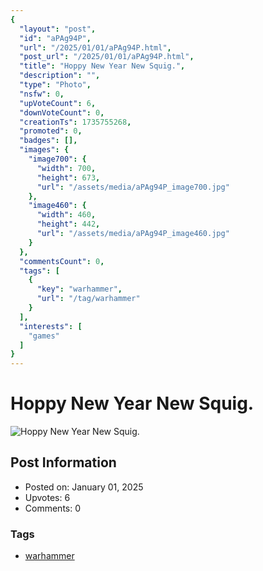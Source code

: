 ```yaml
---
{
  "layout": "post",
  "id": "aPAg94P",
  "url": "/2025/01/01/aPAg94P.html",
  "post_url": "/2025/01/01/aPAg94P.html",
  "title": "Hoppy New Year New Squig.",
  "description": "",
  "type": "Photo",
  "nsfw": 0,
  "upVoteCount": 6,
  "downVoteCount": 0,
  "creationTs": 1735755268,
  "promoted": 0,
  "badges": [],
  "images": {
    "image700": {
      "width": 700,
      "height": 673,
      "url": "/assets/media/aPAg94P_image700.jpg"
    },
    "image460": {
      "width": 460,
      "height": 442,
      "url": "/assets/media/aPAg94P_image460.jpg"
    }
  },
  "commentsCount": 0,
  "tags": [
    {
      "key": "warhammer",
      "url": "/tag/warhammer"
    }
  ],
  "interests": [
    "games"
  ]
}
---
```


# Hoppy New Year New Squig.

![Hoppy New Year New Squig.](/assets/media/aPAg94P_image700.jpg)

## Post Information

- Posted on: January 01, 2025
- Upvotes: 6
- Comments: 0

### Tags

- [warhammer](/tag/warhammer)

